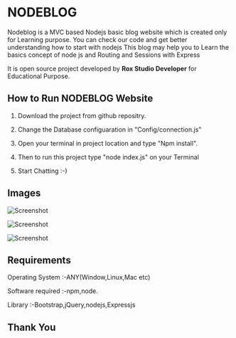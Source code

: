 # NODEBLOG
Nodeblog is a MVC based Nodejs basic blog website which is created only for Learning purpose.
You can check our code and get better understanding how to start with nodejs 
This blog may help you to Learn the basics concept of node js and Routing and Sessions with Express

It is open source project developed by **Rox Studio Developer** for Educational Purpose.

## How to Run NODEBLOG Website
1. Download the project from github repositry. 

2. Change the Database configuaration in "Config/connection.js"

3. Open your terminal in project location and type "Npm install".

4. Then to run this project type "node index.js" on your Terminal 

5. Start Chatting :-)
## Images
![Screenshot](https://github.com/Rohitjoshi9023/getting-started-with-javascript/blob/master/nodeblog/Blog_images/1_index_page.png)

![Screenshot](https://github.com/Rohitjoshi9023/getting-started-with-javascript/blob/master/nodeblog/Blog_images/2_latest_post.png)

![Screenshot](https://github.com/Rohitjoshi9023/getting-started-with-javascript/blob/master/nodeblog/Blog_images/6_create_post.png)
## Requirements

 Operating System :-ANY(Window,Linux,Mac etc)

 Software required :-npm,node.

 Library :-Bootstrap,jQuery,nodejs,Expressjs

## Thank You
